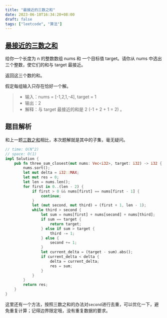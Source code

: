 ```yaml
---
title: "最接近的三数之和"
date: 2023-06-10T16:34:20+08:00
draft: false
tags: ["leetcode", "算法"]
---
```


## [最接近的三数之和](https://leetcode.cn/problems/3sum-closest/)

给你一个长度为 n 的整数数组 nums 和 一个目标值 target。请你从 nums 中选出三个整数，使它们的和与 target 最接近。

返回这三个数的和。

假定每组输入只存在恰好一个解。

>- 输入：nums = [-1,2,1,-4], target = 1
>- 输出：2
>- 解释：与 target 最接近的和是 2 (-1 + 2 + 1 = 2) 。

## 题目解析

和上一题[三数之和]()相比，本次题解就是其中的子集，毫无疑问。

```rust
// time: O(N^2)
// space: O(1)
impl Solution {
    pub fn three_sum_closest(mut nums: Vec<i32>, target: i32) -> i32 {
        nums.sort();
        let mut delta = i32::MAX;
        let mut res = 0;
        let len = nums.len();
        for first in 0..(len - 2) {
            if first > 0 && nums[first] == nums[first - 1] {
                continue;
            }
            let (mut second, mut third) = (first + 1, len - 1);
            while third > second {
                let sum = nums[first] + nums[second] + nums[third];
                if sum == target {
                    return target;
                } else if sum > target {
                    third -= 1;
                } else {
                    second += 1;
                }
                let current_delta = (target - sum).abs();
                if current_delta < delta {
                    delta = current_delta;
                    res = sum;
                }
            }
        }
        return res;
    }
}
```

这里还有一个方法，按照三数之和的办法对`second`进行去重，可以优化一下，避免重复计算；记得边界限定哦，没有重复数据的要求。

